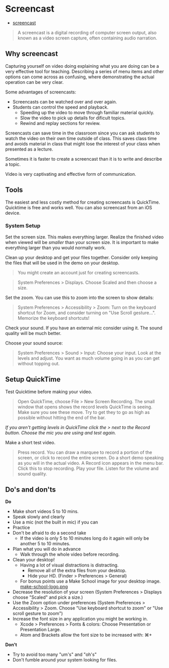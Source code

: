 # Screencast

- [screencast](https://en.wikipedia.org/wiki/Screencast)

> A screencast is a digital recording of computer screen output, also known as a video screen capture, often containing audio narration.

## Why screencast

Capturing yourself on video doing explaining what you are doing can be a very effective
tool for teaching. Describing a series of menu items and other options can come across
as confusing, where demonstrating the actual operation can be very clear. 

Some advantages of screencasts:

- Screencasts can be watched over and over again. 
- Students can control the speed and playback. 
  - Speeding up the video to move through familiar material quickly.
  - Slow the video to pick up details for dificult topics. 
  - Rewind and replay sections for review. 

Screencasts can save time in the classroom since you can ask students to watch the 
video on their own time outside of class. This saves class time and avoids material 
in class that might lose the interest of your class when presented as a lecture. 

Sometimes it is faster to create a screencast than it is to write and describe a topic. 

Video is very captivating and effective form of communication. 

## Tools

The easiest and less costly method for creating screencasts is QuickTime. 
Quicktime is free and works well. You can also screencast from an iOS device. 

### System Setup 

Set the screen size. This makes everything larger. Realize the finished video when viewed 
will be *smaller* than your screen size. It is important to make everything larger than 
you would normally work. 

Clean up your desktop and get your files together. Consider only keeping the files that 
will be used in the demo on your desktop. 

> You might create an account just for creating screencasts.

> System Preferences > Displays. Choose Scaled and then choose a size. 

Set the zoom. You can use this to zoom into the screen to show details:

> System Preferences > Accessibility > Zoom: Turn on the keyboard shortcut for Zoom, 
> and consider turning on "Use Scroll gesture...". Memorize the keyboard shortcuts!

Check your sound. If you have an external mic consider using it. The sound quality will 
be much better. 

Choose your sound source: 

> System Preferences > Sound > Input: Choose your input. Look at the levels and adjust. 
> You want as much volume going in as you can get without topping out.  

## Setup QuickTime

Test Quicktime before making your video.

> Open QuickTime, choose File > New Screen Recording. The small window that opens shows
> the record levels QuickTime is seeing. Make sure you see these move. Try to get they 
> to go as high as possible without hitting the end of the bar. 

*If you aren't getting levels in QuickTime click the > next to the Record button. Choose
the mic you are using and test again.*

Make a short test video. 

> Press record. You can draw a marquee to record a portion of the screen, or click to 
> record the entire screen. Do a short demo speaking as you will in the actual video. 
> A Record icon appears in the menu bar. Click this to stop recording. Play your file. 
> Listen for the volume and sound quality.

## Do's and don'ts

**Do**

- Make short videos 5 to 10 mins.
- Speak slowly and clearly
- Use a mic (not the built in mic) if you can
- Practice
- Don't be afraid to do a second take
  - If the video is only 5 to 10 minutes long do it again will only be another 5 to 10 minutes. 
- Plan what you will do in advance
  - Walk through the whole video before recording. 
- Clean your desktop!
  - Having a lot of visual distractions is distracting. 
    - Remove all of the extra files from your desktop. 
    - Hide your HD. (Finder > Preferences > General)
  - For bonus points use a Make School image for your desktop image. [make-school-logo.png](./make-school-logo.png)
- Decrease the resolution of your screen (System Preferences > Displays choose "Scaled" 
and pick a size.)
- Use the Zoom option under preferences (System Preferences > Accessibility > Zoom. Choose 
"Use keyboard shortcut to zoom" or "Use scroll gesture to zoom")
- Increase the font size in any application you might be working in. 
  - Xcode > Preferences > Fonts & colors: Choose Presentation or Presentation Large. 
  - Atom and Brackets allow the font size to be increased with: ⌘+

**Don't**

- Try to avoid too many "um's" and "oh's"
- Don't fumble around your system looking for files.

